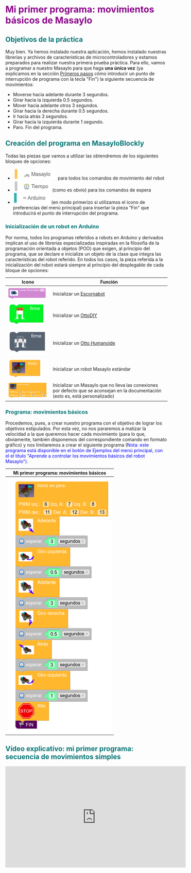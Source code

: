 # <FONT COLOR=#8B008B>Mi primer programa: movimientos básicos de Masaylo</font>

## <FONT COLOR=#007575>**Objetivos de la práctica**</font>

Muy bien. Ya hemos instalado nuestra aplicación, hemos instalado nuestras librerías y archivos de características de microcontroladores y estamos preparados para realizar nuestra primera prueba práctica. Para ello, vamos a programar a nuestro Masaylo para que haga **una única vez** (ya explicamos en la sección [Primeros pasos](primerospasos.md) cómo introducir un punto de interrupción de programa con la tecla "Fin") la siguiente secuencia de movimientos:

+ Moverse hacia adelante durante 3 segundos.
+ Girar hacia la izquierda 0.5 segundos.
+ Mover hacia adelante otros 3 segundos.
+ Girar hacia la derecha durante 0.5 segundos.
+ Ir hacia atrás 3 segundos.
+ Girar hacia la izquierda durante 1 segundo.
+ Paro. Fin del programa.

## <FONT COLOR=#007575>**Creación del programa en MasayloBlockly**</font>

Todas las piezas que vamos a utilizar las obtendremos de los siguientes bloques de opciones:

+ ![Masaylo](../img/masayloBlockly/bloqueMasaylo.png) para todos los comandos de movimiento del robot
+ ![Masaylo](../img/masayloBlockly/bloqueTiempo.png) (como es obvio) para los comandos de espera
+ ![Masaylo](../img/masayloBlockly/bloqueArduino.png) (en modo primerizo si utilizamos el icono de preferencias del menú principal) para insertar la pieza "Fin" que introducirá el punto de interrupción del programa.

### <FONT COLOR=#007575>**Inicialización de un robot en Arduino**</font>

Por norma, todos los programas referidos a robots en Arduino y derivados implican el uso de librerías especializadas inspiradas en la filosofía de la programación orientada a objetos (POO) que exigen, al principio del programa, que se declare e inicialize un objeto de la clase que integra las características del robot referido. En todos los casos, la pieza referida a la inicialización del robot estará siempre al principio del desplegable de cada bloque de opciones:

| Icono|Función |
|---|---|
 | ![Escornabot](../img/masayloBlockly/inicioEscornabot.png) | Inicializar un [Escornabot](https://escornabot.com/es/index) |
 | ![OttoDIY](../img/masayloBlockly/inicioOtto.png) | Inicializar un [OttoDIY](https://wikifactory.com/+OttoDIY/otto-diy/files) |
 | ![OttoHumanoid](../img/masayloBlockly/inicioHumanoide.png) | Inicializar un [Otto Humanoide](https://wikifactory.com/+OttoDIY/humanoid/files) |
  | ![Masaylo estándar](../img/masayloBlockly/inicioMasayloEstandar.png) | Inicializar un robot Masaylo estándar|
  | ![Masaylo personalizado](../img/masayloBlockly/inicioMasayloCustom.png) | Inicializar un Masaylo que no lleva las conexiones por defecto que se aconsejan en la documentación (esto es, está personalizado)|

### <FONT COLOR=#007575>**Programa: movimientos básicos**</font>

Procedemos, pues, a crear nuestro programa con el objetivo de lograr los objetivos estipulados. Por esta vez, no nos pararemos a matizar la velocidad a la que queremos hacer cada movimiento (para lo que, obviamente, también disponemos del correspondiente comando en formato gráfico) y nos limitaremos a crear el siguiente programa (<font color=#0000FF>Nota: este programa está disponible en el botón de Ejemplos del menú principal, con el el título "Aprende a controlar los movimientos básicos del robot Masaylo").</font>

<center>

| Mi primer programa: movimientos básicos |
|:-:|
| ![Mi primer programa](../img/masayloBlockly/primerPrograma.png) |

</center>


## <FONT COLOR=#007575>**Vídeo explicativo: mi primer programa: secuencia de movimientos simples**</font>

<iframe width="560" height="315" src="https://www.youtube.com/embed/RyXe9oCyVEE" title="YouTube video player" frameborder="0" allow="accelerometer; autoplay; clipboard-write; encrypted-media; gyroscope; picture-in-picture" allowfullscreen></iframe>